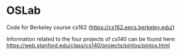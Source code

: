 # OSLab
Code for Berkeley course cs162 (https://cs162.eecs.berkeley.edu/)

Information related to the four projects of cs140 can be found here:
https://web.stanford.edu/class/cs140/projects/pintos/pintos.html
